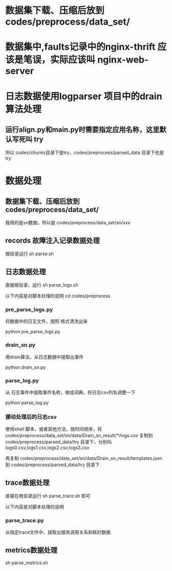 # 数据集下载、压缩后放到 codes/preprocess/data_set/
# 数据集中,faults记录中的nginx-thrift 应该是笔误，实际应该叫 nginx-web-server
# 日志数据使用logparser 项目中的drain算法处理
## 运行align.py和main.py时需要指定应用名称，这里默认写死叫 try
所以 codes/chunks目录下是try，codes/preprocess/parsed_data 目录下也是try

# 数据处理

## 数据集下载、压缩后放到 codes/preprocess/data_set/
我用的是sn数据，所以是  codes/preprocess/data_set/sn/xxx
## records 故障注入记录数据处理
根目录运行 sh parse.sh
## 日志数据处理
直接根目录，运行 sh parse_logs.sh

以下内容是对脚本处理的说明
cd codes/preprocess
### pre_parse_logs.py
将数据中的日志文件，按照 <service> <timestamp> <Content> 格式清洗出来

python pre_parse_logs.py

### drain_sn.py
用drain算法，从日志数据中提取出事件

python drain_sn.py

### parse_log.py
从 日志事件中提取事件名称，做成词典，将日志csv列名调整一下

python parse_log.py

### 挪动处理后的日志csv

使用shell 脚本，或者其他方法，按时间顺序，将codes/preprocess/data_set/sn/data/Drain_sn_result/*/logs.csv
复制到 codes/preprocess/parsed_data/try 目录下，分别叫logs0.csv,logs1.csv,logs2.csv,logs3.csv

再复制 codes/preprocess/data_set/sn/data/Drain_sn_result/templates.json
到 codes/preprocess/parsed_data/try 目录下

## trace数据处理

直接在根目录运行 sh parse_trace.sh 即可

以下内容是对脚本处理的说明
### parse_trace.py
从指定trace文件中，提取出服务调用关系和耗时数据


## metrics数据处理

sh parse_metrics.sh